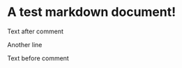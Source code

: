 # A test markdown document!

<!---xcode-version-badge-markdown-->Text after comment

Another line

Text before comment <!---xcode-version-badge-markdown-->

<!---xcode-version-badge-markdown-->
